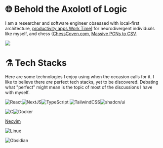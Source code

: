 
# 🌐 Behold the Axolotl of Logic

I am a researcher and software engineer obsessed with local-first architecture, [productivity apps Work Time](https://github.com/axolotl-logic/work-time)] for neurodivergent individuals like myself, and chess ([ChessCoven.com](https://github.com/axolotl-logic/chesscoven), [Massive PGNs to CSV](https://github.com/axolotl-logic/pgne3k).

![](https://github-readme-stats.vercel.app/api?username=axolotl-logic&theme=radical&hide_border=false&include_all_commits=true&count_private=true)<br/>

# ⚗️ Tech Stacks

Here are some technologies I enjoy using when the occasion calls for it. I like to believe there *are* perfect tech stacks, yet to be discovered. Debating what "perfect" might mean is the topic of most of the discussions I have with myself.

![React](https://img.shields.io/badge/react-%2320232a.svg?style=for-the-badge&logo=react&logoColor=%2361DAFB)![NextJS](https://img.shields.io/badge/next.js-000000?style=for-the-badge&logo=nextdotjs&logoColor=white)![TypeScript](https://img.shields.io/badge/typescript-%23007ACC.svg?style=for-the-badge&logo=typescript&logoColor=white)
![TailwindCSS](https://img.shields.io/badge/tailwindcss-%2338B2AC.svg?style=for-the-badge&logo=tailwind-css&logoColor=white)![shadcn/ui](https://img.shields.io/badge/shadcn%2Fui-000?logo=shadcnui&logoColor=fff&style=for-the-badge)

![C](https://img.shields.io/badge/c-%2300599C.svg?style=for-the-badge&logo=c&logoColor=white)![Docker](https://img.shields.io/badge/Docker-2496ED?style=for-the-badge&logo=docker&logoColor=fff)

[Neovim](https://img.shields.io/badge/Neovim-57A143?logo=neovim&logoColor=fff)

![Linux](https://img.shields.io/badge/Linux-FCC624?logo=linux&logoColor=black)

![Obsidian](https://img.shields.io/badge/Obsidian-%23483699.svg?&logo=obsidian&logoColor=white)
